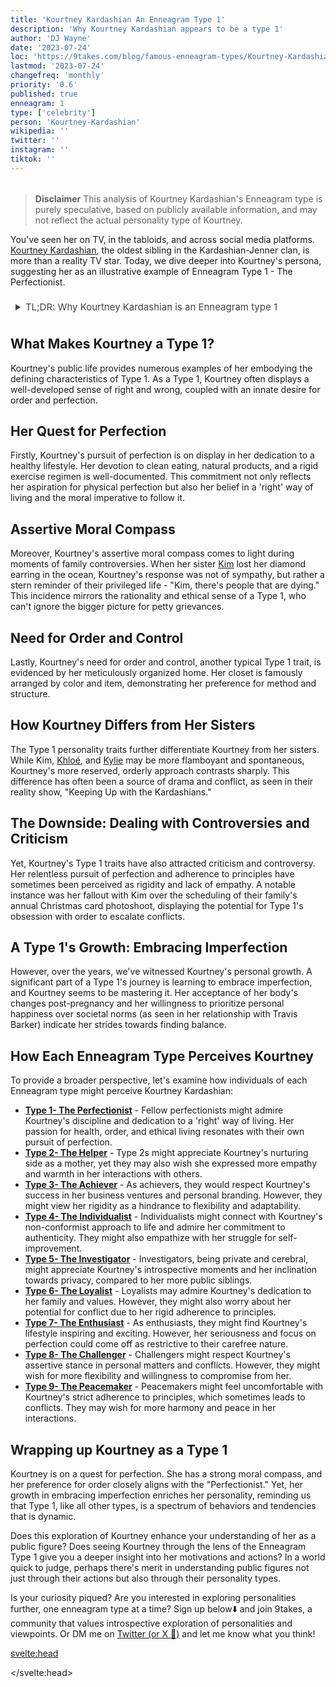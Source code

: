 ```yaml
---
title: 'Kourtney Kardashian An Enneagram Type 1'
description: 'Why Kourtney Kardashian appears to be a type 1'
author: 'DJ Wayne'
date: '2023-07-24'
loc: 'https://9takes.com/blog/famous-enneagram-types/Kourtney-Kardashian'
lastmod: '2023-07-24'
changefreq: 'monthly'
priority: '0.6'
published: true
enneagram: 1
type: ['celebrity']
person: 'Kourtney-Kardashian'
wikipedia: ''
twitter: ''
instagram: ''
tiktok: ''
---
```


<!-- // notes:  -->

<script>
	import  PopCard  from "../../../lib/components/atoms/PopCard.svelte";
</script>
<div
	style="display: flex;
    justify-content: center;
    margin: 1rem 0;
	"
>
	<PopCard
		image={`/types/1s/${'Kourtney-Kardashian'}.webp`}
		showIcon={false}
		displayText="Kourtney Kardashian"
		subtext=""
	/>
</div>

> **Disclaimer** This analysis of Kourtney Kardashian's Enneagram type is purely speculative, based on publicly available information, and may not reflect the actual personality type of Kourtney.

<p class="firstLetter">You've seen her on TV, in the tabloids, and across social media platforms. <a target="_blank" rel="noopener noreferrer" href="https://en.wikipedia.org/wiki/Kourtney_Kardashian">Kourtney Kardashian</a>, the oldest sibling in the Kardashian-Jenner clan, is more than a reality TV star. Today, we dive deeper into Kourtney's persona, suggesting her as an illustrative example of Enneagram Type 1 - The Perfectionist.</p>

<details>
<summary class="accordion">TL;DR: Why Kourtney Kardashian is an Enneagram type 1</summary>
<div class="panel">
<ul>
<li><b>Kourtney's Pursuit of Perfection:</b> Top of mind when thinking about Kourtney Kardashian is her unwavering dedication to health and organization. As an Enneagram Type 1, her commitment to a clean diet, natural products, and an orderly environment underlines her pursuit of an ideal lifestyle and moral rectitude.
</li>
<li><b>Inside Kourtney's World:</b> Delving into Kourtney's inner world, her daily decisions seem guided by a strong ethical compass and a desire for order. Whether it's making morally conscious choices in her business or methodically organizing her home, these actions reveal a mind driven by the need for perfection and righteousness.
</li>
<li><b>Controversy and Criticism:</b> Kourtney's Type 1 traits have not always been received positively. A notable instance was her conflict with sister Kim over scheduling their Christmas card photoshoot. This controversy showcases Type 1's potential rigidity and their core fear of being seen as corrupt or defective. An empathetic view may interpret Kourtney's actions as a strive for order amidst perceived chaos.
</li>
<li><b>Kourtney's Core Motivation:</b> Kourtney's actions can be traced back to her core Type 1 motivation: the pursuit of the 'right' way of living. Whether it's her business ventures, lifestyle choices, or even her handling of controversies, Kourtney seems driven by her aspiration for perfection and her belief in a moral imperative to follow it.
</li>
</ul>
  </div>
</details>

## What Makes Kourtney a Type 1?

Kourtney's public life provides numerous examples of her embodying the defining characteristics of Type 1. As a Type 1, Kourtney often displays a well-developed sense of right and wrong, coupled with an innate desire for order and perfection.

## Her Quest for Perfection

Firstly, Kourtney's pursuit of perfection is on display in her dedication to a healthy lifestyle. Her devotion to clean eating, natural products, and a rigid exercise regimen is well-documented. This commitment not only reflects her aspiration for physical perfection but also her belief in a 'right' way of living and the moral imperative to follow it.

## Assertive Moral Compass

Moreover, Kourtney's assertive moral compass comes to light during moments of family controversies. When her sister [Kim](/blog/famous-enneagram-types/Kim-Kardashian) lost her diamond earring in the ocean, Kourtney's response was not of sympathy, but rather a stern reminder of their privileged life - "Kim, there's people that are dying." This incidence mirrors the rationality and ethical sense of a Type 1, who can't ignore the bigger picture for petty grievances.

## Need for Order and Control

Lastly, Kourtney's need for order and control, another typical Type 1 trait, is evidenced by her meticulously organized home. Her closet is famously arranged by color and item, demonstrating her preference for method and structure.

## How Kourtney Differs from Her Sisters

The Type 1 personality traits further differentiate Kourtney from her sisters. While Kim, [Khloé](/blog/famous-enneagram-types/Khloe-Kardashian), and [Kylie](/blog/famous-enneagram-types/Kylie-Jenner) may be more flamboyant and spontaneous, Kourtney's more reserved, orderly approach contrasts sharply. This difference has often been a source of drama and conflict, as seen in their reality show, "Keeping Up with the Kardashians."

## The Downside: Dealing with Controversies and Criticism

Yet, Kourtney's Type 1 traits have also attracted criticism and controversy. Her relentless pursuit of perfection and adherence to principles have sometimes been perceived as rigidity and lack of empathy. A notable instance was her fallout with Kim over the scheduling of their family's annual Christmas card photoshoot, displaying the potential for Type 1's obsession with order to escalate conflicts.

## A Type 1's Growth: Embracing Imperfection

However, over the years, we've witnessed Kourtney's personal growth. A significant part of a Type 1's journey is learning to embrace imperfection, and Kourtney seems to be mastering it. Her acceptance of her body's changes post-pregnancy and her willingness to prioritize personal happiness over societal norms (as seen in her relationship with Travis Barker) indicate her strides towards finding balance.

## How Each Enneagram Type Perceives Kourtney

To provide a broader perspective, let's examine how individuals of each Enneagram type might perceive Kourtney Kardashian:

- **[Type 1- The Perfectionist](/blog/enneagram/enneagram-type-1)** - Fellow perfectionists might admire Kourtney's discipline and dedication to a 'right' way of living. Her passion for health, order, and ethical living resonates with their own pursuit of perfection.
- **[Type 2- The Helper](/blog/enneagram/enneagram-type-2)** - Type 2s might appreciate Kourtney's nurturing side as a mother, yet they may also wish she expressed more empathy and warmth in her interactions with others.
- **[Type 3- The Achiever](/blog/enneagram/enneagram-type-3)** - As achievers, they would respect Kourtney's success in her business ventures and personal branding. However, they might view her rigidity as a hindrance to flexibility and adaptability.
- **[Type 4- The Individualist](/blog/enneagram/enneagram-type-4)** - Individualists might connect with Kourtney's non-conformist approach to life and admire her commitment to authenticity. They might also empathize with her struggle for self-improvement.
- **[Type 5- The Investigator](/blog/enneagram/enneagram-type-5)** - Investigators, being private and cerebral, might appreciate Kourtney's introspective moments and her inclination towards privacy, compared to her more public siblings.
- **[Type 6- The Loyalist](/blog/enneagram/enneagram-type-6)** - Loyalists may admire Kourtney's dedication to her family and values. However, they might also worry about her potential for conflict due to her rigid adherence to principles.
- **[Type 7- The Enthusiast](/blog/enneagram/enneagram-type-7)** - As enthusiasts, they might find Kourtney's lifestyle inspiring and exciting. However, her seriousness and focus on perfection could come off as restrictive to their carefree nature.
- **[Type 8- The Challenger](/blog/enneagram/enneagram-type-8)** - Challengers might respect Kourtney's assertive stance in personal matters and conflicts. However, they might wish for more flexibility and willingness to compromise from her.
- **[Type 9- The Peacemaker](/blog/enneagram/enneagram-type-9)** - Peacemakers might feel uncomfortable with Kourtney's strict adherence to principles, which sometimes leads to conflicts. They may wish for more harmony and peace in her interactions.

## Wrapping up Kourtney as a Type 1

Kourtney is on a quest for perfection. She has a strong moral compass, and her preference for order closely aligns with the "Perfectionist." Yet, her growth in embracing imperfection enriches her personality, reminding us that Type 1, like all other types, is a spectrum of behaviors and tendencies that is dynamic.

Does this exploration of Kourtney enhance your understanding of her as a public figure? Does seeing Kourtney through the lens of the Enneagram Type 1 give you a deeper insight into her motivations and actions? In a world quick to judge, perhaps there's merit in understanding public figures not just through their actions but also through their personality types.

Is your curiosity piqued? Are you interested in exploring personalities further, one enneagram type at a time? Sign up below⬇️ and join 9takes, a community that values introspective exploration of personalities and viewpoints. Or DM me on [Twitter (or X 🤷)](https://twitter.com/djwayne3) and let me know what you think!

<svelte:head>

<script type="application/ld+json">
  {
  "@context": "http://schema.org",
  "@graph": [
    {
      "@type": "Article",
      "articleBody": "This article explores the personality traits of Kourtney Kardashian from the perspective of the Enneagram Type 1. Known for her meticulousness, drive for perfection, and strong principles, Kourtney embodies many characteristics of Type 1 personalities. The article discusses various facets of Kourtney's life that demonstrate her Type 1 characteristics, including her dedicated parenting, health-focused lifestyle, and controversial moments.",
      "creator" : ["DJ Wayne"],
"author": {
        "@type": "Person",
        "name": "DJ Wayne",
        "sameAs": [
          {
            "@id": "https://www.instagram.com/djwayne3/"
},
{
"@id": "https://www.youtube.com/@djwayne3"
          },
          {
            "@id": "https://www.linkedin.com/in/davidtwayne/"
          },
          {
            "@id": "https://twitter.com/djwayne3"
          }
        ]
      },
      "dateModified": {
        "@type": "Date",
        "@value": "2023-07-24"
      },
      "datePublished": {
        "@type": "Date",
        "@value": "2023-07-24"
      },
      "description": "This blog post examines the reasons why Kourtney Kardashian might be an Enneagram Type 1. It focuses on her personality traits, her motivations, her inner world, controversies she's faced, and how these elements might be related to the core attributes of a Type 1.",
      "headline": "Unraveling Kourtney Kardashian: An Insight Into Her Enneagram Type 1 Personality",
      "image": {
        "@type": "ImageObject",
        "height": 800,
        "url": {
          "@id": "https://9takes.com/types/1s/Kourtney-Kardashian.webp"
        },
        "width": 1200
      },
      "mainEntityOfPage": {
        "@id": "https://9takes.com/blog/famous-enneagram-types/Kourtney-Kardashian",
        "@type": "WebPage"
      },
      "mentions": {
        "@type": "Person",
        "name": "Kourtney Kardashian",
        "sameAs": [
          {
            "@id": "https://en.wikipedia.org/wiki/Kourtney_Kardashian"
          },
          {
            "@id": "https://twitter.com/kourtneykardash"
          },
          {
            "@id": "https://www.instagram.com/kourtneykardash/"
          },
          {
            "@id": "https://www.tiktok.com/@kourtneykardashian"
          }
        ]
      },
      "publisher": {
        "@type": "Organization",
        "sameAs": [
          {
            "@id": "https://www.instagram.com/9takesdotcom/"
          },
          {
            "@id": "https://twitter.com/9takesdotcom"
          }
        ],
        "logo": {
          "@type": "ImageObject",
          "height": 60,
          "url": {
            "@id": "https://9takes.com/brand/darkRubix.png"
          },
          "width": 600
        },
        "name": "9takes"
      }
    },
    {
      "@type": "FAQPage",
      "mainEntity": [
        {
          "@type": "Question",
          "acceptedAnswer": {
            "@type": "Answer",
            "text": "Kourtney Kardashian exhibits many characteristics associated with Enneagram Type 1 personalities. This includes her meticulousness, adherence to strong principles, and striving for perfection. These characteristics are deeply rooted in her desire to live in accordance with her values, which is a core motivation for Type 1 individuals."
          },
          "name": "Why is Kourtney Kardashian considered an Enneagram Type 1?"
        },
        {
          "@type": "Question",
          "acceptedAnswer": {
            "@type": "Answer",
            "text": "Kourtney's dedication to her children, her focus on a healthy lifestyle, and her ability to stand by her principles in the face of controversy are all indicative of her Type 1 personality. Moreover, her constant pursuit of perfection and her commitment to her personal values also reflect the strengths and growth potential of Type 1 individuals."
          },
          "name": "What are some examples of Kourtney Kardashian's Type 1 characteristics?"
        },
        {
          "@type": "Question",
          "acceptedAnswer": {
            "@type": "Answer",
            "text": "Kourtney Kardashian is well-known for her meticulous and principled personality. She is dedicated, health-conscious, and often upholds her principles steadfastly. However, these descriptions are based on public perception and her portrayed image in the media. To know her exact personality, one would have to know her personally."
          },
          "name": "What is Kourtney Kardashian's personality?"
        },
        {
          "@type": "Question",
          "acceptedAnswer": {
            "@type": "Answer",
            "text": "Kourtney Kardashian is an Enneagram type 1, also known as The Perfectionist. This Enneagram type is principled, purposeful, and self-controlled, often motivated by a desire to live the right way and avoid fault or blame. Please note that this information is based on public information and not directly confirmed by Kourtney Kardashian herself."
          },
          "name": "What is Kourtney Kardashian's Enneagram type?"
        }
      ]
    }
  ]
}
</script>

</svelte:head>

<style lang="scss">
  .accordion {
    color: #444;
    cursor: pointer;
    padding: 0.5rem;
    border: none;
    text-align: left;
    outline: none;
    font-size: 15px;
    transition: 0.4s;
  }

  .accordion:hover {
    background-color: var(--color-theme-purple-v);
    color: var(--color-theme-purple);
  }

  /*.panel:hover {

    background-color: #ccc;

}*/

  .panel {
    padding: 18px;
    /*display: none;*/
    background-color: white;
    overflow: hidden;

  }
</style>
